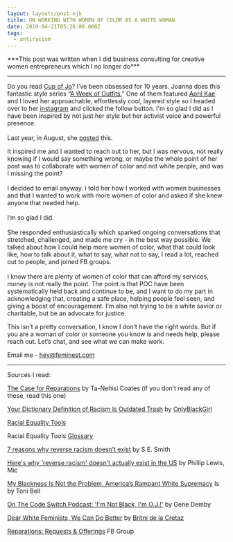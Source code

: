 ```yaml
---
layout: layouts/post.njk
title: ON WORKING WITH WOMEN OF COLOR AS A WHITE WOMAN
date: 2019-04-21T05:26:00.000Z
tags:
  - antiracism
---
```

\*\*\*This post was written when I did business consulting for creative women entrepreneurs which I no longer do\*\*\*



- - -

Do you read [Cup of Jo](https://cupofjo.com/)? I’ve been obsessed for 10 years. Joanna does this fantastic style series “[A Week of Outfits.](https://cupofjo.com/category/style/)” One of them featured [April Kae](https://cupofjo.com/2017/10/april-kae-imanigold-style-outfits/) and I loved her approachable, effortlessly cool, layered style so I headed over to her [instagram](https://www.instagram.com/loveaprilkae/) and clicked the follow button. I'm so glad I did as I have been inspired by not just her style but her activist voice and powerful presence. ⁣\
⁣\
Last year, in August, she [posted](https://www.instagram.com/p/Bl6Da1XBiIb/) this.

It inspired me and I wanted to reach out to her, but I was nervous, not really knowing if I would say something wrong, or maybe the whole point of her post was to collaborate with women of color and not white people, and was I missing the point? ⁣\
⁣\
I decided to email anyway. I told her how I worked with women businesses and that I wanted to work with more women of color and asked if she knew anyone that needed help. ⁣\
⁣\
I’m so glad I did.⁣\
⁣\
She responded enthusiastically which sparked ongoing conversations that stretched, challenged, and made me cry - in the best way possible. ⁣We talked about how I could help more women of color, what that could look like, how to talk about it, what to say, what not to say, I read a lot, reached out to people, and joined FB groups. ⁣\
⁣\
I know there are plenty of women of color that can afford my services, money is not really the point. The point is that POC have been systematically held back and continue to be, and I want to do my part in acknowledging that, creating a safe place, helping people feel seen, and giving a boost of encouragement.⁣ I’m also not trying to be a white savior or charitable, but be an advocate for justice. ⁣

This isn’t a pretty conversation, I know I don’t have the right words. But if you are a woman of color or someone you know is and needs help, please reach out. Let’s chat, and see what we can make work. ⁣

Email me - hey@feminest.com

- - -

Sources I read:

[The Case for Reparations](https://www.theatlantic.com/magazine/archive/2014/06/the-case-for-reparations/361631/) by Ta-Nehisi Coates (if you don’t read any of these, read this one)

[Your Dictionary Definition of Racism Is Outdated Trash](https://medium.com/@OnlyBlackGirl/your-dictionary-definition-of-racism-is-outdated-trash-66363903d9a6) by [OnlyBlackGirl](https://medium.com/@OnlyBlackGirl)

[Racial Equality Tools](https://www.racialequitytools.org/fundamentals/core-concepts)

Racial Equality Tools [Glossary](http://www.racialequitytools.org/glossary)

[7 reasons why reverse racism doesn’t exist](https://www.dailydot.com/via/reverse-racism-doesnt-exist/) by S.E. Smith

[Here's why 'reverse racism' doesn't actually exist in the US](https://www.businessinsider.com/heres-why-reverse-racism-doesnt-actually-exist-in-the-us-2016-4?IR=T) by Phillip Lewis, Mic

[My Blackness Is Not the Problem, America’s Rampant White Supremacy](https://everydayfeminism.com/2015/03/blackness-isnt-the-problem/) Is by Toni Bell

[On The Code Switch Podcast: 'I'm Not Black, I'm O.J.!'](https://www.npr.org/sections/codeswitch/2016/06/29/482796193/on-the-code-switch-podcast-im-not-black-im-o-j) by Gene Demby

[Dear White Feminists, We Can Do Better](https://www.yesmagazine.org/peace-justice/dear-white-feminists-we-can-do-better-20180411) by [Britni de la Cretaz](https://www.yesmagazine.org/@@also-by?author=Britni+de+la+Cretaz)

[Reparations: Requests & Offerings](https://www.facebook.com/groups/reparations.me/?ref=group_header) FB Group